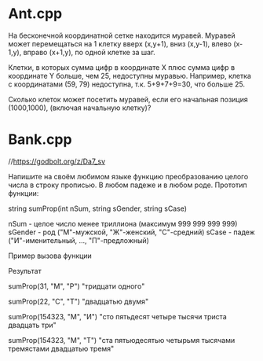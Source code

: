 # Ant.cpp
На бесконечной координатной сетке находится муравей. Муравей может перемещаться на 1 клетку вверх (x,y+1), вниз (x,y-1), влево (x-1,y), вправо (x+1,y), по одной клетке за шаг.

Клетки, в которых сумма цифр в координате X плюс сумма цифр в координате Y больше, чем 25, недоступны муравью. Например, клетка с координатами (59, 79) недоступна, т.к. 5+9+7+9=30, что больше 25.

Сколько клеток может посетить муравей, если его начальная позиция (1000,1000), (включая начальную клетку)?



# Bank.cpp 

//https://godbolt.org/z/Da7_sv

Напишите на своём любимом языке функцию преобразованию целого числа в строку прописью. В любом падеже и в любом роде. Прототип функции: 
 
string sumProp(int nSum, string sGender, string sCase) 
 
nSum - целое число менее триллиона (максимум 999 999 999 999) 
sGender - род ("М"-мужской, "Ж"-женский, "С"-средний) 
sCase - падеж ("И"-именительный, …, "П"-предложный)

Пример вызова функции

Результат

sumProp(31, "М", "Р") "тридцати одного"

sumProp(22, "С", "Т") "двадцатью двумя"

sumProp(154323, "М", "И") "сто пятьдесят четыре тысячи триста двадцать три"

sumProp(154323, "М", "Т") "ста пятьюдесятью четырьмя тысячами тремястами двадцатью тремя"


